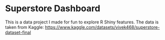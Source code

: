# Superstore Dashboard
This is a data project I made for fun to explore R Shiny features. The data is taken from Kaggle: https://www.kaggle.com/datasets/vivek468/superstore-dataset-final
